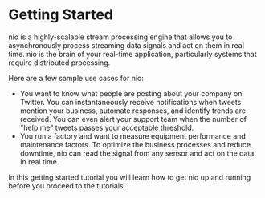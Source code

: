 # Getting Started

nio is a highly-scalable stream processing engine that allows you to asynchronously process streaming data signals and act on them in real time. nio is the brain of your real-time application, particularly systems that require distributed processing.

Here are a few sample use cases for nio:

* You want to know what people are posting about your company on Twitter. You can instantaneously receive notifications when tweets mention your business, automate responses, and identify trends are received. You can even alert your support team when the number of "help me" tweets passes your acceptable threshold.
* You run a factory and want to measure equipment performance and maintenance factors. To optimize the business processes and reduce downtime,  nio can read the signal from any sensor and act on the data in real time.

In this getting started tutorial you will learn how to get nio up and running before you proceed to the tutorials.
